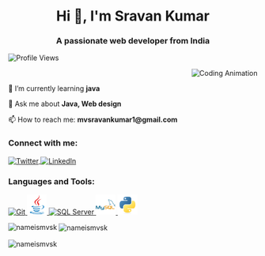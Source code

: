 <h1 align="center">Hi 👋, I'm Sravan Kumar</h1>
<h3 align="center">A passionate web developer from India</h3>

<!-- Profile views on the left side -->
<p align="left">
  <img src="https://komarev.com/ghpvc/?username=nameismvsk&label=Profile%20views&color=0e75b6&style=flat" alt="Profile Views" />
</p>
<!-- Animated GIF from Giphy on the right side -->
<p align="right">
  <img src="https://media.giphy.com/media/2IudUHdI075HL02Pkk/giphy.gif" alt="Coding Animation" width="300" />
</p>

<!-- Information section aligned to the left -->
<p align="left">🌱 I’m currently learning <b>java</b></p>
<p align="left">💬 Ask me about <b>Java, Web design</b></p>
<p align="left">📫 How to reach me: <b>mvsravankumar1@gmail.com</b></p>

<h3 align="left">Connect with me:</h3>
<p align="left">
  <a href="https://twitter.com/nameismvsk" target="blank">
    <img align="center" src="https://raw.githubusercontent.com/rahuldkjain/github-profile-readme-generator/master/src/images/icons/Social/twitter.svg" alt="Twitter" height="30" width="40" />
  </a>
  <a href="[https://linkedin.com/in/m-v-sravan-kumar-253010247/](https://www.linkedin.com/in/m-v-sravankumar-253010247/)" target="blank">
    <img align="center" src="https://raw.githubusercontent.com/rahuldkjain/github-profile-readme-generator/master/src/images/icons/Social/linked-in-alt.svg" alt="LinkedIn" height="30" width="40" />
  </a>
</p>

<h3 align="left">Languages and Tools:</h3>
<p align="left">
  <a href="https://git-scm.com/" target="_blank" rel="noreferrer">
    <img src="https://www.vectorlogo.zone/logos/git-scm/git-scm-icon.svg" alt="Git" width="40" height="40" />
  </a>
  <a href="https://www.java.com" target="_blank" rel="noreferrer">
    <img src="https://raw.githubusercontent.com/devicons/devicon/master/icons/java/java-original.svg" alt="Java" width="40" height="40" />
  </a>
  <a href="https://www.microsoft.com/en-us/sql-server" target="_blank" rel="noreferrer">
    <img src="https://www.svgrepo.com/show/303229/microsoft-sql-server-logo.svg" alt="SQL Server" width="40" height="40" />
  </a>
  <a href="https://www.mysql.com/" target="_blank" rel="noreferrer">
    <img src="https://raw.githubusercontent.com/devicons/devicon/master/icons/mysql/mysql-original-wordmark.svg" alt="MySQL" width="40" height="40" />
  </a>
  <a href="https://www.python.org" target="_blank" rel="noreferrer">
    <img src="https://raw.githubusercontent.com/devicons/devicon/master/icons/python/python-original.svg" alt="Python" width="40" height="40" />
  </a>
</p>

<!-- Display GitHub stats and other statistics on the left -->
<p><img align="left" src="https://github-readme-stats.vercel.app/api/top-langs?username=nameismvsk&show_icons=true&locale=en&layout=compact" alt="nameismvsk" /></p>

<p>&nbsp;<img align="center" src="https://github-readme-stats.vercel.app/api?username=nameismvsk&show_icons=true&locale=en" alt="nameismvsk" /></p>

<p><img align="center" src="https://github-readme-streak-stats.herokuapp.com/?user=nameismvsk&" alt="nameismvsk" /></p>
